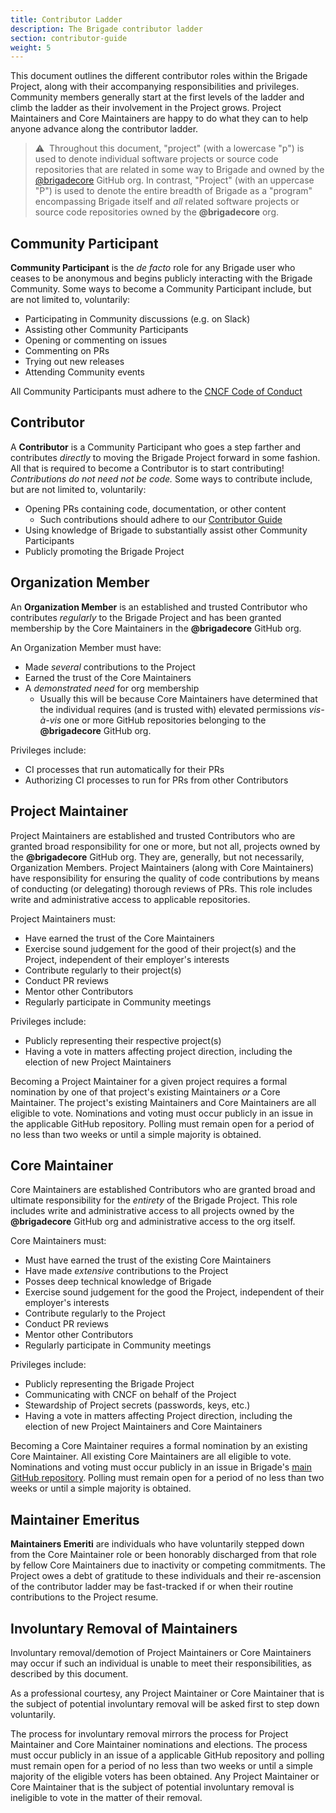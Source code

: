 ```yaml
---
title: Contributor Ladder
description: The Brigade contributor ladder
section: contributor-guide
weight: 5
---
```


This document outlines the different contributor roles within the Brigade
Project, along with their accompanying responsibilities and privileges.
Community members generally start at the first levels of the ladder and climb
the ladder as their involvement in the Project grows. Project Maintainers and
Core Maintainers are happy to do what they can to help anyone advance along the
contributor ladder.

> ⚠️&nbsp;&nbsp;Throughout this document, "project" (with a lowercase "p") is
> used to denote individual software projects or source code repositories that
> are related in some way to Brigade and owned by the
> [@brigadecore](https://github.com/brigadecore) GitHub org. In contrast,
> "Project" (with an uppercase "P") is used to denote the entire breadth of
> Brigade as a "program" encompassing Brigade itself and _all_ related software
> projects or source code repositories owned by the __@brigadecore__ org.

## Community Participant

__Community Participant__ is the _de facto_ role for any Brigade user who ceases
to be anonymous and begins publicly interacting with the Brigade Community. Some
ways to become a Community Participant include, but are not limited to,
voluntarily:

* Participating in Community discussions (e.g. on Slack)
* Assisting other Community Participants
* Opening or commenting on issues
* Commenting on PRs
* Trying out new releases
* Attending Community events

All Community Participants must adhere to the
[CNCF Code of Conduct](https://github.com/cncf/foundation/blob/master/code-of-conduct.md)

## Contributor

A __Contributor__ is a Community Participant who goes a step farther and
contributes _directly_ to moving the Brigade Project forward in some fashion.
All that is required to become a Contributor is to start contributing!
_Contributions do not need not be code._ Some ways to contribute include, but
are not limited to, voluntarily:

* Opening PRs containing code, documentation, or other content
  * Such contributions should adhere to our [Contributor Guide](./index.md)
* Using knowledge of Brigade to substantially assist other Community
  Participants
* Publicly promoting the Brigade Project

## Organization Member

An __Organization Member__ is an established and trusted Contributor who
contributes _regularly_ to the Brigade Project and has been granted membership
by the Core Maintainers in the __@brigadecore__ GitHub org.

An Organization Member must have:

* Made _several_ contributions to the Project
* Earned the trust of the Core Maintainers
* A _demonstrated need_ for org membership
  * Usually this will be because Core Maintainers have determined that the
    individual requires (and is trusted with) elevated permissions _vis-à-vis_
    one or more GitHub repositories belonging to the __@brigadecore__ GitHub
    org.

Privileges include:

* CI processes that run automatically for their PRs
* Authorizing CI processes to run for PRs from other Contributors

## Project Maintainer

Project Maintainers are established and trusted Contributors who are granted
broad responsibility for one or more, but not all, projects owned by the
__@brigadecore__ GitHub org. They are, generally, but not necessarily,
Organization Members. Project Maintainers (along with Core Maintainers) have
responsibility for ensuring the quality of code contributions by means of
conducting (or delegating) thorough reviews of PRs. This role includes write
and administrative access to applicable repositories.

Project Maintainers must:

* Have earned the trust of the Core Maintainers
* Exercise sound judgement for the good of their project(s) and the Project,
  independent of their employer's interests
* Contribute regularly to their project(s)
* Conduct PR reviews
* Mentor other Contributors
* Regularly participate in Community meetings

Privileges include:

* Publicly representing their respective project(s)
* Having a vote in matters affecting project direction, including the election
  of new Project Maintainers

Becoming a Project Maintainer for a given project requires a formal nomination
by one of that project's existing Maintainers _or_ a Core Maintainer. The
project's existing Maintainers and Core Maintainers are all eligible to vote.
Nominations and voting must occur publicly in an issue in the applicable GitHub
repository. Polling must remain open for a period of no less than two weeks or
until a simple majority is obtained.

## Core Maintainer

Core Maintainers are established Contributors who are granted broad and ultimate
responsibility for the _entirety_ of the Brigade Project. This role includes
write and administrative access to all projects owned by the __@brigadecore__
GitHub org and administrative access to the org itself.

Core Maintainers must:

* Must have earned the trust of the existing Core Maintainers
* Have made _extensive_ contributions to the Project
* Posses deep technical knowledge of Brigade
* Exercise sound judgement for the good the Project, independent of their
  employer's interests
* Contribute regularly to the Project
* Conduct PR reviews
* Mentor other Contributors
* Regularly participate in Community meetings

Privileges include:

* Publicly representing the Brigade Project
* Communicating with CNCF on behalf of the Project
* Stewardship of Project secrets (passwords, keys, etc.)
* Having a vote in matters affecting Project direction, including the election
  of new Project Maintainers and Core Maintainers

Becoming a Core Maintainer requires a formal nomination
by an existing Core Maintainer. All
existing Core Maintainers are all eligible to vote.
Nominations and voting must occur publicly in an issue in Brigade's
[main GitHub repository](https://github.com/brigadecore/brigade). Polling must
remain open for a period of no less than two weeks or until a simple majority is
obtained.

## Maintainer Emeritus

__Maintainers Emeriti__ are individuals who have voluntarily stepped down from
the Core Maintainer role or been honorably discharged from that role by fellow
Core Maintainers due to inactivity or competing commitments. The Project owes a
debt of gratitude to these individuals and their re-ascension of the contributor
ladder may be fast-tracked if or when their routine contributions to the Project
resume.

## Involuntary Removal of Maintainers

Involuntary removal/demotion of Project Maintainers or Core Maintainers may
occur if such an individual is unable to meet their responsibilities, as
described by this document.

As a professional courtesy, any Project Maintainer or Core Maintainer that is
the subject of potential involuntary removal will be asked first to step down
voluntarily.

The process for involuntary removal mirrors the process for Project Maintainer
and Core Maintainer nominations and elections. The process must occur publicly
in an issue of a applicable GitHub repository and polling must remain open for a
period of no less than two weeks or until a simple majority of the eligible
voters has been obtained. Any Project Maintainer or Core Maintainer that is
the subject of potential involuntary removal is ineligible to vote in the matter
of their removal.

